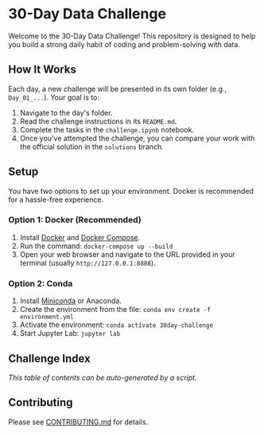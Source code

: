 # 30-Day Data Challenge

Welcome to the 30-Day Data Challenge! This repository is designed to help you build a strong daily habit of coding and problem-solving with data.

## How It Works

Each day, a new challenge will be presented in its own folder (e.g., `Day_01_...`). Your goal is to:
1.  Navigate to the day's folder.
2.  Read the challenge instructions in its `README.md`.
3.  Complete the tasks in the `challenge.ipynb` notebook.
4.  Once you've attempted the challenge, you can compare your work with the official solution in the `solutions` branch.

## Setup

You have two options to set up your environment. Docker is recommended for a hassle-free experience.

### Option 1: Docker (Recommended)
1. Install [Docker](https://www.docker.com/get-started) and [Docker Compose](https://docs.docker.com/compose/install/).
2. Run the command: `docker-compose up --build`
3. Open your web browser and navigate to the URL provided in your terminal (usually `http://127.0.0.1:8888`).

### Option 2: Conda
1. Install [Miniconda](https://docs.conda.io/en/latest/miniconda.html) or Anaconda.
2. Create the environment from the file: `conda env create -f environment.yml`
3. Activate the environment: `conda activate 30day-challenge`
4. Start Jupyter Lab: `jupyter lab`

## Challenge Index

<!-- TOC-START -->
*This table of contents can be auto-generated by a script.*
<!-- TOC-END -->

## Contributing
Please see [CONTRIBUTING.md](CONTRIBUTING.md) for details.

